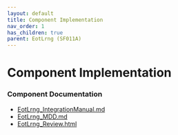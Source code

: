 ```yaml
---
layout: default
title: Component Implementation
nav_order: 1
has_children: true
parent: EotLrng (SF011A)
---
```

# Component Implementation
### Component Documentation

- [EotLrng_IntegrationManual.md](doc/EotLrng_IntegrationManual.md)
- [EotLrng_MDD.md](doc/EotLrng_MDD.md)
- [EotLrng_Review.html](doc/EotLrng_Review.html)

